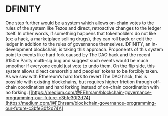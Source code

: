 # DFINITY

One step further would be a system which allows on-chain votes to the rules of the system like Tezos and direct, retroactive changes to the ledger itself. In other words, if something happens that tokenholders do not like \(ex: a hack, a marketplace selling drugs\), they can roll back or edit the ledger in addition to the rules of governance themselves. DFINITY, an in-development blockchain, is taking this approach. Proponents of this system point to events like hard fork caused by The DAO hack and the recent $150m Parity multi-sig bug and suggest such events would be much smoother if everyone could just vote to undo them. On the flip side, this system allows direct censorship and peoples’ tokens to be forcibly taken. As we saw with Ethereum’s hard fork to revert The DAO hack, this is possible with existing blockchains, but requires higher friction through off-chain coordination and hard forking instead of on-chain coordination with no forking. \[[https://medium.com/@FEhrsam/blockchain-governance-programming-our-future-c3bfe30f2d74](https://medium.com/@FEhrsam/blockchain-governance-programming-our-future-c3bfe30f2d74)\]

